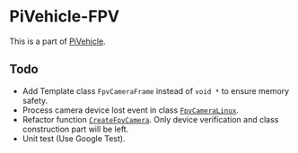 # PiVehicle-FPV
This is a part of [PiVehicle](https://github.com/zxf1023818103/PiVehicle/).

## Todo
- Add Template class `FpvCameraFrame` instead of `void *` to ensure memory safety.
- Process camera device lost event in class [`FpvCameraLinux`](https://github.com/zxf1023818103/PiVehicle-FPV/blob/master/FpvCameraLinux.h#L11).
- Refactor function [`CreateFpvCamera`](https://github.com/zxf1023818103/PiVehicle-FPV/blob/master/create_fpv_camera_linux.cc#L8). Only device verification and class construction part will be left.
- Unit test (Use Google Test).

